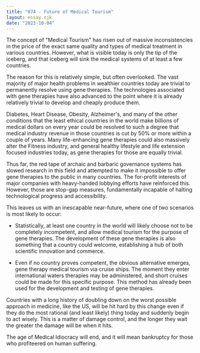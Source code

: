 ```yaml
---
title: "074 - Future of Medical Tourism"
layout: essay.njk
date: "2023-10-04"
---
```


The concept of "Medical Tourism" has risen out of massive inconsistencies in the price of the exact same quality and types of medical treatment in various countries. However, what is visible today is only the tip of the iceberg, and that iceberg will sink the medical systems of at least a few countries.

The reason for this is relatively simple, but often overlooked. The vast majority of major health problems in wealthier countries today are trivial to permanently resolve using gene therapies. The technologies associated with gene therapies have also advanced to the point where it is already relatively trivial to develop and cheaply produce them.

Diabetes, Heart Disease, Obesity, Alzheimer's, and many of the other conditions that the least ethical countries in the world make billions of medical dollars on every year could be resolved to such a degree that medical industry revenue in those countries is cut by 50% or more within a couple of years. Many life-enhancing gene therapies could also massively alter the Fitness industry, and general healthy lifestyle and life extension focused industries today, as gene therapies for those are equally trivial.

Thus far, the red tape of archaic and barbaric governance systems has slowed research in this field and attempted to make it impossible to offer gene therapies to the public in many countries. The for-profit interests of major companies with heavy-handed lobbying efforts have reinforced this. However, those are stop-gap measures, fundamentally incapable of halting technological progress and accessibility.

This leaves us with an inescapable near-future, where one of two scenarios is most likely to occur:

- Statistically, at least one country in the world will likely choose not to be completely incompetent, and allow medical tourism for the purpose of gene therapies. The development of these gene therapies is also something that a country could welcome, establishing a hub of both scientific innovation and commerce.

- Even if no country proves competent, the obvious alternative emerges, gene therapy medical tourism via cruise ships. The moment they enter international waters therapies may be administered, and short cruises could be made for this specific purpose. This method has already been used for the development and testing of gene therapies.

Countries with a long history of doubling down on the worst possible approach in medicine, like the US, will be hit hard by this change even if they do the most rational (and least likely) thing today and suddenly begin to act wisely. This is a matter of damage control, and the longer they wait the greater the damage will be when it hits.

The age of Medical Idiocracy will end, and it will mean bankruptcy for those who profiteered on human suffering.